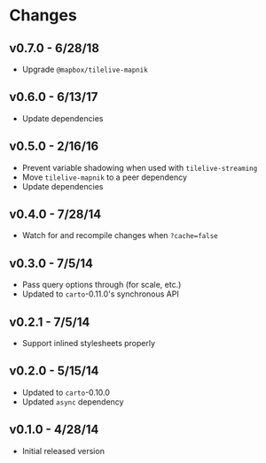 # Changes

## v0.7.0 - 6/28/18

* Upgrade `@mapbox/tilelive-mapnik`

## v0.6.0 - 6/13/17

* Update dependencies

## v0.5.0 - 2/16/16

* Prevent variable shadowing when used with `tilelive-streaming`
* Move `tilelive-mapnik` to a peer dependency
* Update dependencies

## v0.4.0 - 7/28/14

* Watch for and recompile changes when `?cache=false`

## v0.3.0 - 7/5/14

* Pass query options through (for scale, etc.)
* Updated to `carto`-0.11.0's synchronous API

## v0.2.1 - 7/5/14

* Support inlined stylesheets properly

## v0.2.0 - 5/15/14

* Updated to `carto`-0.10.0
* Updated `async` dependency

## v0.1.0 - 4/28/14

* Initial released version
